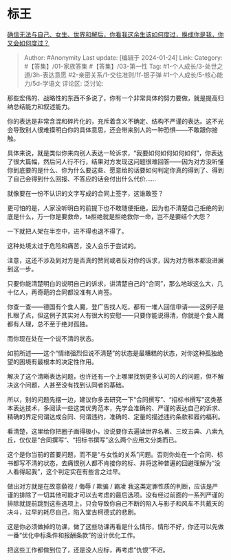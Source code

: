 # 标王
[确信无法与自己、女生、世界和解后，你看我这余生该如何度过，换成你是我，你又会如何度过？](https://www.zhihu.com/question/637549648/answer/3373597645)

> Author: #Anonymity
> Last update: [编辑于 2024-01-24]
> Link:
> Category: #【答集】/01-家族答集 #【答集】/03-第一性
> Tag: #1-个人成长/3-处世之道/3h-表达意愿 #2-亲密关系/1-交往准则/1f-银子弹 #1-个人成长/5-核心能力/5d-学语文 
> 评论区:
> 泛讨论:

那些宏伟的、战略性的东西不多说了，你有一个非常具体的努力要做，就是提高归纳总结能力和叙述能力。

你的表达是非常含混和碎片化的，充斥着含义不确定、结构不严谨的表达。这不光会导致别人很难摸明白你的具体意思，还会带来别人的一种恐惧——不敢跟你接触。

具体来说，就是类似你来向别人表达一轮诉求，“我要如何如何如何如何”，你表达了很大篇幅，然后问人行不行，结果对方发现这问题很难回答——因为对方没听懂你到底要的是什么、你为什么要这些、愿意给的话要如何判定你真的得到了、得到了自己会得到什么回报、不答应的话会付出什么代价……

就像要在一份不认识的文字写成的合同上签字，这谁敢签？

更可怕的是，人家没听明白的前提下也不敢随便拒绝，因为也不清楚自己拒绝的到底是什么，万一你是要救命，ta拒绝就是拒绝救你一命，岂不是要结个大怨？

一下就把人架在半空中，进不得也退不得了。

这种处境太过于危险和痛苦，没人会乐于尝试的。

注意，这还不涉及到对方是否真的赞同或者反对你的诉求，因为对方根本都没进展到这一步。

只要你能清楚明白的说明自己的诉求，讲清楚自己的“合同”，那么地球这么大，几十亿人，再奇葩的合同都没准有人肯签。

你查一查——德国有个食人魔，登广告找人吃，都有一堆人回信申请——这例子是扎眼了点，但这例子其实对人有很大的安慰——只要你能说得清，你就是个食人魔都有人理，总不至于绝对孤独。

而你现在处在一个说不清的状态。

如前所述——这个“情绪强烈但说不清楚”的状态是最糟糕的状态，对你这种孤独绝望的困境有最根本的决定性作用。

解决了这个清晰表达问题，也许还有一个上哪里找到更多认可的人的问题，但不解决这个问题，人甚至没有找到认同者的基础。

所以，别的问题先摆一边，建议你多去研究一下“合同撰写”、“招标书撰写”这类基本表达技术，多阅读一些这类优秀范本，先学会准确的、严谨的表达自己的诉求、精确的界定何谓达成合同、何谓违约，准确的、定量的描述违约条款和履约福利。

看清楚，这里给你把圈子画得极小，没说要你去遍读世界名著、三坟五典、八索九丘，仅仅是“合同撰写”、“招标书撰写”这么两个应用文分类而已。

这个是你当前的首要问题，而不是“与女性的关系”问题。否则你处在一个合同、标书都写不清的状态，去痛恨别人都不肯接你的标、并将这种普遍的回避理解为“没人看得起我”，这个判定实在有些言之过早。

做出对方就是在故意藐视 / 侮辱 / 欺骗 / 霸凌 我这类定罪性质的判断，应该是严谨的排除了一切其他可能才可以去考虑的最后选项。没有经过前面的一系列严谨的排除就提前跳到这些选项上，只会导致你自己不断的陷入与影子和风车不共戴天的决斗，过早的耗尽自己，陷入堂吉柯德式的悲剧。

这是你必须做掉的功课，做了这些功课再看是什么情形，情形不好，你还可以先做一番“优化中标条件和报酬条款”的设计优化工作。

把这些工作都做到位了，还是没人应标，再考虑“仇恨”不迟。